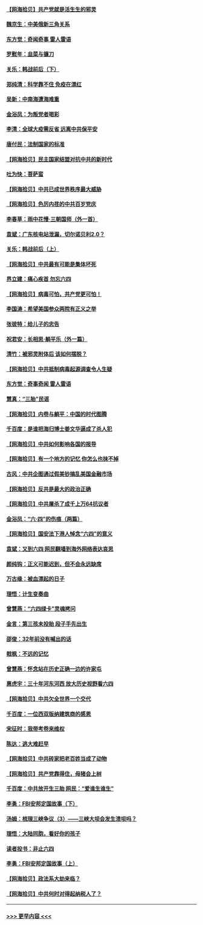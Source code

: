 #### [【网海拾贝】共产党就是活生生的邪灵](../pages/nsc993/n13036627.md?t=06221301) 
#### [魏京生：中美俄新三角关系](../pages/nsc993/n13035986.md?t=06221301) 
#### [东方觉：奇闻奇事 雷人雷语](../pages/nsc993/n13035878.md?t=06221301) 
#### [罗慰年：韭菜与镰刀](../pages/nsc993/n13034374.md?t=06221301) 
#### [关乐：韩战前后（下）](../pages/nsc993/n13034113.md?t=06221301) 
#### [郑纯清：科学靠不住 免疫在漂红](../pages/nsc993/n13034093.md?t=06221301) 
#### [吴新：中南海遭海难重](../pages/nsc993/n13034084.md?t=06221301) 
#### [金浴凤：为叛党者喝彩](../pages/nsc993/n13034058.md?t=06221301) 
#### [李清：全球大疫需反省 远离中共保平安](../pages/nsc993/n13033784.md?t=06221301) 
#### [唐付民：法制国家的标准](../pages/nsc993/n13032944.md?t=06221301) 
#### [【网海拾贝】民主国家结盟对抗中共的新时代](../pages/nsc993/n13031717.md?t=06221301) 
#### [吐为快：菩萨蛮](../pages/nsc993/n13030033.md?t=06221301) 
#### [【网海拾贝】中共已成世界秩序最大威胁](../pages/nsc993/n13028138.md?t=06221301) 
#### [【网海拾贝】色厉内荏的中共百岁党庆](../pages/nsc993/n13025582.md?t=06221301) 
#### [李春草：雨中花慢‧三朝国师（外一首）](../pages/nsc993/n13025567.md?t=06221301) 
#### [袁斌：广东核电站泄漏，切尔诺贝利2.0？](../pages/nsc993/n13025475.md?t=06221301) 
#### [关乐：韩战前后（上）](../pages/nsc993/n13025387.md?t=06221301) 
#### [【网海拾贝】中共最有可能是集体坏死](../pages/nsc993/n13023101.md?t=06221301) 
#### [界立建：痛心疾首 勿忘六四](../pages/nsc993/n13022339.md?t=06221301) 
#### [【网海拾贝】病毒可怕，共产党更可怕！](../pages/nsc993/n13020728.md?t=06221301) 
#### [李国涛：希望美国参众两院有正义之举](../pages/nsc993/n13020674.md?t=06221301) 
#### [张彼特：给儿子的忠告](../pages/nsc993/n13018934.md?t=06221301) 
#### [祝君安：长相思‧躺平乐（外一篇）](../pages/nsc993/n13018923.md?t=06221301) 
#### [清竹：被邪灵附体后 该如何摆脱？](../pages/nsc993/n13018877.md?t=06221301) 
#### [【网海拾贝】中共抵制病毒起源调查令人生疑](../pages/nsc993/n13017785.md?t=06221301) 
#### [东方觉：奇事奇闻 雷人雷语](../pages/nsc993/n13017577.md?t=06221301) 
#### [慧真：“三胎”民谣](../pages/nsc993/n13017394.md?t=06221301) 
#### [【网海拾贝】内卷与躺平：中国的时代图腾](../pages/nsc993/n13016128.md?t=06221301) 
#### [千百度：是谁把海归博士姜文华逼成了杀人犯](../pages/nsc993/n13015218.md?t=06221301) 
#### [【网海拾贝】中共如何影响各国的报导](../pages/nsc993/n13012599.md?t=06221301) 
#### [【网海拾贝】有一个地方的记忆 你怎么也抹不掉](../pages/nsc993/n13009802.md?t=06221301) 
#### [古风：中共企图通过假美钞搞乱美国金融市场](../pages/nsc993/n13009626.md?t=06221301) 
#### [【网海拾贝】反共是最大的政治正确](../pages/nsc993/n13007051.md?t=06221301) 
#### [【网海拾贝】中共屠杀了成千上万64抗议者](../pages/nsc993/n13002713.md?t=06221301) 
#### [金浴凤：“六·四”的伤痕（两篇）](../pages/nsc993/n13001719.md?t=06221301) 
#### [【网海拾贝】国安法下港人悼念“六四”的意义](../pages/nsc993/n13001039.md?t=06221301) 
#### [袁斌：又到六四 网民翻墙到海外网络表达哀思](../pages/nsc993/n13000995.md?t=06221301) 
#### [颜纯钩：正义可能迟到，但不会永远缺席](../pages/nsc993/n13000920.md?t=06221301) 
#### [万古缘：被血漂起的日子](../pages/nsc993/n13000914.md?t=06221301) 
#### [理悟：计生变奏曲](../pages/nsc993/n13000414.md?t=06221301) 
#### [曾慧燕：“六四绿卡”灵魂拷问](../pages/nsc993/n13000277.md?t=06221301) 
#### [金言：第三孩未投胎 段子手先出生](../pages/nsc993/n13000215.md?t=06221301) 
#### [邵俊：32年前没有喊出的话](../pages/nsc993/n13000181.md?t=06221301) 
#### [戟枫：不远的记忆](../pages/nsc993/n13000121.md?t=06221301) 
#### [曾慧燕：怀念站在历史正确一边的许家屯](../pages/nsc993/n13000073.md?t=06221301) 
#### [惠虎宇：三十年河东河西 放大历史视野看六四](../pages/nsc993/n13000018.md?t=06221301) 
#### [【网海拾贝】中共欠全世界一个交代](../pages/nsc993/n12998706.md?t=06221301) 
#### [千百度：一位西双版纳建筑商的感恩](../pages/nsc993/n12998487.md?t=06221301) 
#### [宋征时：我带考卷来维权](../pages/nsc993/n12994088.md?t=06221301) 
#### [陈达：逃大难赶早](../pages/nsc993/n12993569.md?t=06221301) 
#### [【网海拾贝】中共砖家把老百姓当成了动物](../pages/nsc993/n12993483.md?t=06221301) 
#### [【网海拾贝】共产党靠得住，母猪会上树](../pages/nsc993/n12990730.md?t=06221301) 
#### [千百度：中共放开生三胎 网民：“爱谁生谁生”](../pages/nsc993/n12990644.md?t=06221301) 
#### [李勇：FBI安邦定国故事（下）](../pages/nsc993/n12987854.md?t=06221301) 
#### [汤姆：梳理三峡争议（3）——三峡大坝会发生溃坝吗？](../pages/nsc993/n12989806.md?t=06221301) 
#### [理悟：大陆同胞，看好你的孩子](../pages/nsc993/n12989778.md?t=06221301) 
#### [读者投书：非止六四](../pages/nsc993/n12989673.md?t=06221301) 
#### [李勇：FBI安邦定国故事（上）](../pages/nsc993/n12987749.md?t=06221301) 
#### [【网海拾贝】政法系大劫来临？](../pages/nsc993/n12987596.md?t=06221301) 
#### [【网海拾贝】中共何时对得起纳税人了？](../pages/nsc993/n12985578.md?t=06221301) 

----
#### [ >>> 更早内容 <<< ](../indexes/nsc993-earlier.md)
